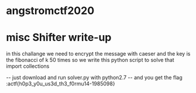 # angstromctf2020
# misc Shifter write-up

in this challange we need to encrypt the message with caeser and the key is the fibonacci of k 50 times 
so we write this python script to solve that import collections 

-- just download and  run solver.py with python2.7 -- 
and you get the flag :actf{h0p3_y0u_us3d_th3_f0rmu14-1985098}

